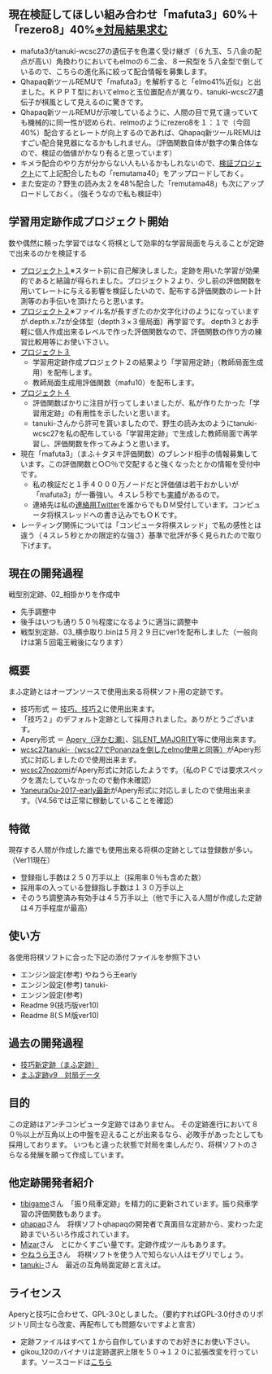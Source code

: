 ﻿## 現在検証してほしい組み合わせ「mafuta3」60%＋「rezero8」40%[※対局結果求む](https://github.com/mafu-opening-theory/Shogi_opening_theory/releases/tag/v5.0)
- mafuta3がtanuki-wcsc27の遺伝子を色濃く受け継ぎ（６九玉、５八金の配点が高い）角換わりにおいてもelmoの６二金、８一飛型を５八金型で倒しているので、こちらの進化系に絞って配合情報を募集します。
- Qhapaq新ツールREMUで「mafuta3」を解析すると「elmo41%近似」と出ました。ＫＰＰＴ型においてelmoと玉位置配点が異なり、tanuki-wcsc27遺伝子が棋風として見えるのに驚きです。
- Qhapaq新ツールREMUが示唆しているように、人間の目で見て違っていても機械的に同一性が認められ、relmoのようにrezero8を１：１で（今回40%）配合するとレートが向上するのであれば、Qhapaq新ツールREMUはすごい配合発見器になるかもしれません。（評価関数自体が数字の集合体なので、検証の価値がかなり有ると思っています）
- キメラ配合のやり方が分からない人もいるかもしれないので、[検証プロジェクト](https://github.com/mafu-opening-theory/Shogi_opening_theory/releases/tag/v5.0)にて上記配合したもの「remutama40」をアップロードしておく。
- また安定の？野生の読み太２を48%配合した「remutama48」も次にアップロードしておく。（強そうなので私も検証中）

## 学習用定跡作成プロジェクト開始
数や偶然に頼った学習ではなく将棋として効率的な学習局面を与えることが定跡で出来るのかを検証する
- [プロジェクト１](https://github.com/mafu-opening-theory/Shogi_opening_theory/releases/tag/v1.0)※スタート前に自己解決しました。定跡を用いた学習が効果的であると結論が得られました。プロジェクト２より、少し前の評価関数を用いてレートに与える影響を検証したいので、配布する評価関数のレート計測等のお手伝いを頂けたらと思います。
- [プロジェクト２](https://github.com/mafu-opening-theory/Shogi_opening_theory/releases/tag/v2.0)※ファイル名が長すぎたのか文字化けのようになっていますが.depth.x.7zが全体型（depth３×３億局面）再学習です。
depth３とお手軽に個人作成出来るレベルで作った評価関数なので、評価関数の作り方の練習比較用等にお使い下さい。
- [プロジェクト３](https://github.com/mafu-opening-theory/Shogi_opening_theory/releases/tag/v3.0)
	- 学習用定跡作成プロジェクト２の結果より「学習用定跡」（教師局面生成用）を配布します。
	- 教師局面生成用評価関数（mafu10）を配布します。
- [プロジェクト４](https://github.com/mafu-opening-theory/Shogi_opening_theory/releases/tag/v4.0)
	- 評価関数ばかりに注目が行ってしまいましたが、私が作りたかった「学習用定跡」の有用性を示したいと思います。
	- tanuki-さんから許可を貰いましたので、野生の読み太のようにtanuki-wcsc27を私の配布している「学習用定跡」で生成した教師局面で再学習し、評価関数を作ってみようと思います。
- 現在「mafuta3」（まふ＋タヌキ評価関数）のブレンド相手の情報募集しています。この評価関数と○○％で交配すると強くなったとかの情報を受付中です。
	- 私の検証だと１手４０００万ノードだと評価値は若干おかしいが「mafuta3」が一番強い。４スレ５秒でも[実績](http://ii.ttlv.jp/20170711/)があるので。
	- 連絡先は私の[連絡用Twitter](https://twitter.com/mafu_op_theory)を誰からでもＤＭ受付しています。コンピュータ将棋スレッドへの書き込みでもＯＫです。
- レーティング関係については「コンピュータ将棋スレッド」で私の感性とは違う（４スレ５秒とかの限定的な強さ）基準で批評が多く見られたので取り下げます。

## 現在の開発過程
戦型別定跡、02_相掛かりを作成中
- 先手調整中
- 後手はいつも通り５０％程度になるように適当に調整中
- 戦型別定跡、03_横歩取り.binは５月２９日にver1を配布しました（一般向けは第５回電王戦後になります）

## 概要

まふ定跡とはオープンソースで使用出来る将棋ソフト用の定跡です。

- 技巧形式 ＝ [技巧、技巧２](https://github.com/gikou-official/Gikou/releases)に使用出来ます。
- 「技巧２」のデフォルト定跡として採用されました。ありがとうございます。
- Apery形式 ＝ [Apery（浮かむ瀬）](http://www2.computer-shogi.org/library/)、[SILENT_MAJORITY](https://github.com/Jangja/silent_majority/tree/1.2/bin)等に使用出来ます。
- [wcsc27tanuki-（wcsc27でPonanzaを倒したelmo使用と同等）](https://github.com/nodchip/hakubishin-/releases)がApery形式に対応しましたので使用出来ます。
- [wcsc27nozomi](https://github.com/saihyou/nozomi/releases)がApery形式に対応したようです。（私のＰＣでは要求スペックを満たしていなかったので動作未確認）
- [YaneuraOu-2017-early最新](https://github.com/yaneurao/YaneuraOu/releases)がApery形式に対応しましたので使用出来ます。（V4.56では正常に稼動していることを確認）

## 特徴

現存する人間が作成した誰でも使用出来る将棋の定跡としては登録数が多い。（Ver11現在）
- 登録指し手数は２５０万手以上（採用率０％も含めた数）
- 採用率の入っている登録指し手数は１３０万手以上
- そのうち調整済み有効手は４５万手以上（他で手に入る人間が作成した定跡は４万手程度が最高）

## 使い方

各使用将棋ソフトに合った下記の添付ファイルを参照下さい
- エンジン設定(参考) やねうら王early
- エンジン設定(参考) tanuki-
- エンジン設定(参考)
- Readme 9(技巧版ver10)
- Readme 8(ＳＭ版ver10)

## 過去の開発過程
- [技巧新定跡（まふ定跡）](http://www.uuunuuun.com/single-post/2016/11/06/%E6%8A%80%E5%B7%A7%E6%96%B0%E5%AE%9A%E8%B7%A1)
- [まふ定跡v9　対局データ](http://www.uuunuuun.com/single-post/2017/02/21/%E3%81%BE%E3%81%B5%E5%AE%9A%E8%B7%A1v9-%E5%AF%BE%E5%B1%80%E3%83%87%E3%83%BC%E3%82%BF)

## 目的

この定跡はアンチコンピュータ定跡ではありません。
その定跡進行において８０％以上が互角以上の中盤を迎えることが出来るなら、必敗手があったとしても採用しております。
いつもと違った状態で対局を楽しんだり、将棋ソフトのさらなる発展を願って作成しています。

## 他定跡開発者紹介
- [tibigame](https://github.com/tibigame/HandicappedRook)さん　「振り飛車定跡」を精力的に更新されています。振り飛車学習の評価関数もあります。
- [qhapaq](http://qhapaq.hatenablog.com/)さん　将棋ソフトqhapaqの開発者で真面目な定跡から、変わった定跡までいろいろ作成されています。
- [Mizar](https://onedrive.live.com/?authkey=%21APkeK0WwOdWpE8Y&id=37F98B3BB93213CD%21636&cid=37F98B3BB93213CD)さん　とにかくすごい量です。定跡作成ツールもあります。
- [やねうら王](https://github.com/yaneurao/YaneuraOu)さん　将棋ソフトを使う人で知らない人はモグリでしょう。
- [tanuki-](https://github.com/nodchip/hakubishin-/releases)さん　最近の互角局面定跡と言えば。

## ライセンス

Aperyと技巧に合わせて、GPL-3.0としました。（要約すればGPL-3.0付きのリポジトリ同士なら改変、再配布しても問題ないですよと宣言）
- 定跡ファイルはすべて１から自作していますのでお好きにお使い下さい。
- gikou_120のバイナリは定跡選択上限を５０→１２０に拡張改変を行っています。ソースコードは[こちら](http://www.uuunuuun.com/single-post/2016/11/06/%E6%8A%80%E5%B7%A7%E6%96%B0%E5%AE%9A%E8%B7%A1)
